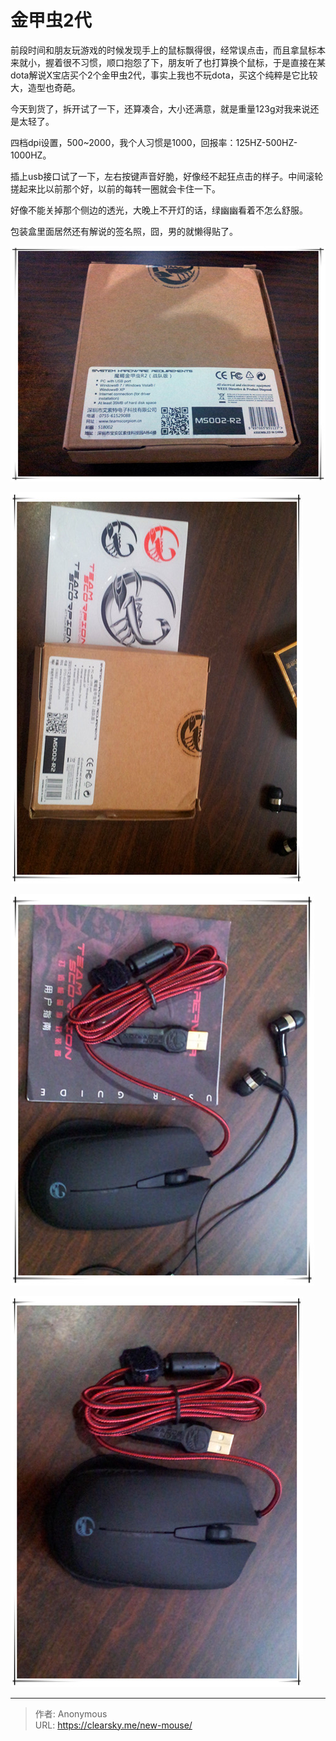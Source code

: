 # 金甲虫2代


前段时间和朋友玩游戏的时候发现手上的鼠标飘得很，经常误点击，而且拿鼠标本来就小，握着很不习惯，顺口抱怨了下，朋友听了也打算换个鼠标，于是直接在某dota解说X宝店买个2个金甲虫2代，事实上我也不玩dota，买这个纯粹是它比较大，造型也奇葩。

今天到货了，拆开试了一下，还算凑合，大小还满意，就是重量123g对我来说还是太轻了。

四档dpi设置，500~2000，我个人习惯是1000，回报率：125HZ-500HZ-1000HZ。

插上usb接口试了一下，左右按键声音好脆，好像经不起狂点击的样子。中间滚轮搓起来比以前那个好，以前的每转一圈就会卡住一下。

好像不能关掉那个侧边的透光，大晚上不开灯的话，绿幽幽看着不怎么舒服。

包装盒里面居然还有解说的签名照，囧，男的就懒得贴了。

![mouse](343016645.jpg "mouse")

![mouse](1811074775.jpg "mouse")

![mouse](2839993108.jpg "mouse")

![mouse](1896226885.jpg "mouse")


---

> 作者: Anonymous  
> URL: https://clearsky.me/new-mouse/  

